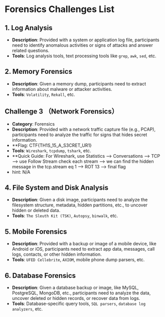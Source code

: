 # Forensics Challenges List

## 1. Log Analysis
- **Description**: Provided with a system or application log file, participants need to identify anomalous activities or signs of attacks and answer related questions.
- **Tools**: Log analysis tools, text processing tools like `grep`, `awk`, `sed`, etc.

## 2. Memory Forensics
- **Description**: Given a memory dump, participants need to extract information about malware or attacker activities.
- **Tools**: `Volatility`, `Rekall`, etc.

## Challenge 3 （Network Forensics）
- **Category**: Forensics
- **Description**: Provided with a network traffic capture file (e.g., PCAP), participants need to analyze the traffic for signs that hides secret information.
- **Flag: CTF{TH1S_15_A_S3CRET_UR1}
- **Tools**: `Wireshark`, `tcpdump`, `tshark`, etc.
- **Quick Guide: For Wireshark, use Statistics --> Conversations --> TCP --> use Follow Stream check each stream --> we can find the hidden message in the tcp.stream eq 1 --> ROT 13 --> final flag
- hint: N/A

## 4. File System and Disk Analysis
- **Description**: Given a disk image, participants need to analyze the filesystem structure, metadata, hidden partitions, etc., to uncover hidden or deleted data.
- **Tools**: `The Sleuth Kit (TSK)`, `Autopsy`, `binwalk`, etc.

## 5. Mobile Forensics
- **Description**: Provided with a backup or image of a mobile device, like Android or iOS, participants need to extract app data, messages, call logs, contacts, or other hidden information.
- **Tools**: `UFED Cellebrite`, `AXIOM`, mobile phone dump parsers, etc.

## 6. Database Forensics
- **Description**: Given a database backup or image, like MySQL, PostgreSQL, MongoDB, etc., participants need to analyze the data, uncover deleted or hidden records, or recover data from logs.
- **Tools**: Database-specific query tools, `SQL parsers`, `database log analyzers`, etc.
